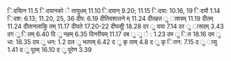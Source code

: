 िदयािन 11.5 िदयानको े तायुधम् 11.10 िदयान् 9.20; 11.15 िदया: 10.16, 19 िदयौ 1.14 िदश: 6.13; 11.20, 25, 36 दीप: 6.19 दीतिवशालने म् 11.24 दीतहत ु ाशवम् 11.19 दीतम् 11.24 दीतानलाकिु तम् 11.17 दीयते 17.20-22 दीघसूी 18.28 दर ु यया 7.14 दर ु ासदम् 3.43 दग ु ितम् 6.40 दि ु नहम् 6.35 दिनरीयम् 11.17 दब ु ु े : 1.23 दम ु ित 18.16 दम ु धा: 18.35 दय ु धन: 1.2 दल ु भतरम् 6.42 द ु कृ ताम् 4.8 द ु कृ ितन: 7.15 द ु ासु 1.41 द ु पूरम् 16.10 द ु पूरेण 3.39
